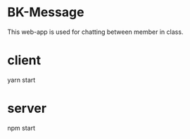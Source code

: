 # BK-Message
This web-app is used for chatting between member in class.

# client
yarn start

# server 
npm start 